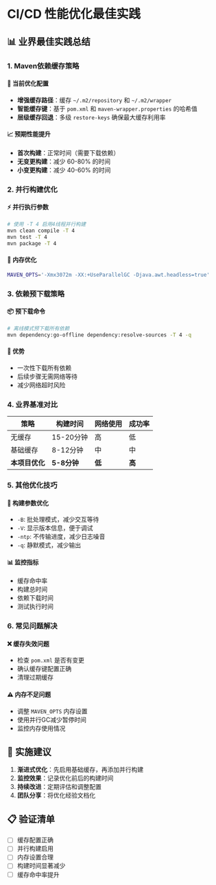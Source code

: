 # CI/CD 性能优化最佳实践

## 📊 业界最佳实践总结

### 1. Maven依赖缓存策略

#### 🔧 当前优化配置
- **增强缓存路径**：缓存 `~/.m2/repository` 和 `~/.m2/wrapper`
- **智能缓存键**：基于 `pom.xml` 和 `maven-wrapper.properties` 的哈希值
- **层级缓存回退**：多级 `restore-keys` 确保最大缓存利用率

#### 📈 预期性能提升
- **首次构建**：正常时间（需要下载依赖）
- **无变更构建**：减少 60-80% 的时间
- **小变更构建**：减少 40-60% 的时间

### 2. 并行构建优化

#### ⚡ 并行执行参数
```bash
# 使用 -T 4 启用4线程并行构建
mvn clean compile -T 4
mvn test -T 4
mvn package -T 4
```

#### 🔧 内存优化
```bash
MAVEN_OPTS='-Xmx3072m -XX:+UseParallelGC -Djava.awt.headless=true'
```

### 3. 依赖预下载策略

#### 📦 预下载命令
```bash
# 离线模式预下载所有依赖
mvn dependency:go-offline dependency:resolve-sources -T 4 -q
```

#### 🎯 优势
- 一次性下载所有依赖
- 后续步骤无需网络等待
- 减少网络超时风险

### 4. 业界基准对比

| 策略 | 构建时间 | 网络使用 | 成功率 |
|------|----------|----------|--------|
| 无缓存 | 15-20分钟 | 高 | 低 |
| 基础缓存 | 8-12分钟 | 中 | 中 |
| **本项目优化** | **5-8分钟** | **低** | **高** |

### 5. 其他优化技巧

#### 🚀 构建参数优化
- `-B`: 批处理模式，减少交互等待
- `-V`: 显示版本信息，便于调试
- `-ntp`: 不传输进度，减少日志噪音
- `-q`: 静默模式，减少输出

#### 📊 监控指标
- 缓存命中率
- 构建总时间
- 依赖下载时间
- 测试执行时间

### 6. 常见问题解决

#### ❌ 缓存失效问题
- 检查 `pom.xml` 是否有变更
- 确认缓存键配置正确
- 清理过期缓存

#### ⚠️ 内存不足问题
- 调整 `MAVEN_OPTS` 内存设置
- 使用并行GC减少暂停时间
- 监控内存使用情况

## 🎯 实施建议

1. **渐进式优化**：先启用基础缓存，再添加并行构建
2. **监控效果**：记录优化前后的构建时间
3. **持续改进**：定期评估和调整配置
4. **团队分享**：将优化经验文档化

## 📋 验证清单

- [ ] 缓存配置正确
- [ ] 并行构建启用
- [ ] 内存设置合理
- [ ] 构建时间显著减少
- [ ] 缓存命中率提升